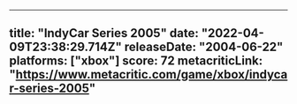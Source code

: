 
---
title: "IndyCar Series 2005"
date: "2022-04-09T23:38:29.714Z"
releaseDate: "2004-06-22"
platforms: ["xbox"]
score: 72
metacriticLink: "https://www.metacritic.com/game/xbox/indycar-series-2005"
---

